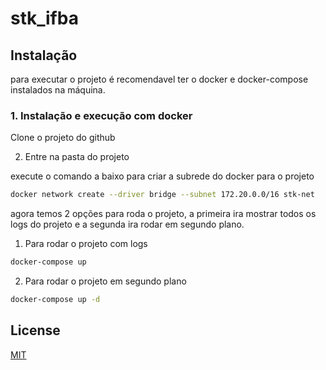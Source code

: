 # stk_ifba
## Instalação
para executar o projeto é recomendavel ter o docker e docker-compose instalados na máquina.

### 1. Instalação e execução com docker

Clone o projeto do github

2. Entre na pasta do projeto

execute o comando a baixo para criar a subrede do docker para o projeto
``` bash
docker network create --driver bridge --subnet 172.20.0.0/16 stk-net
```

agora temos 2 opções para roda o projeto, a primeira ira mostrar todos os logs do projeto e a segunda ira rodar em segundo plano.

1. Para rodar o projeto com logs
``` bash
docker-compose up
```

2. Para rodar o projeto em segundo plano
``` bash
docker-compose up -d
```


## License
[MIT](https://choosealicense.com/licenses/mit/)
